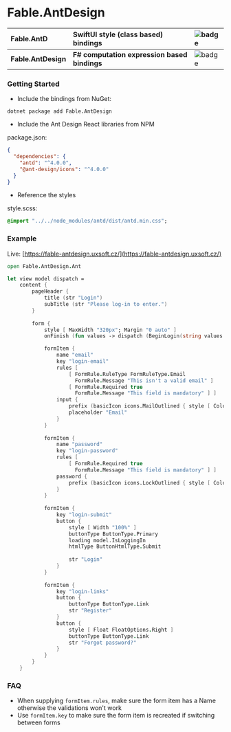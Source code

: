 # Fable.AntDesign

| __Fable.AntD__ | __SwiftUI style (class based) bindings__ | <img src="https://buildstats.info/nuget/Fable.AntD" alt="badge"/> |
| :--- | :--- | :--- |
| __Fable.AntDesign__ | __F# computation expression based bindings__ | <img src="https://buildstats.info/nuget/Fable.AntDesign" alt="badge"/>  |


### Getting Started

- Include the bindings from NuGet:

`dotnet package add Fable.AntDesign`

- Include the Ant Design React libraries from NPM

package.json:
```json
{
  "dependencies": {
    "antd": "^4.0.0",
    "@ant-design/icons": "^4.0.0"
  }
}
```
- Reference the styles

style.scss:
```sass
@import "../../node_modules/antd/dist/antd.min.css";
```

### Example 

Live: [https://fable-antdesign.uxsoft.cz/](https://fable-antdesign.uxsoft.cz/)

```fsharp
open Fable.AntDesign.Ant

let view model dispatch =
    content {
        pageHeader {
            title (str "Login")
            subTitle (str "Please log-in to enter.")
        }
        
        form {
            style [ MaxWidth "320px"; Margin "0 auto" ]
            onFinish (fun values -> dispatch (BeginLogin(string values.["username"], string values.["password"])))

            formItem {
                name "email"
                key "login-email"
                rules [
                    [ FormRule.RuleType FormRuleType.Email 
                      FormRule.Message "This isn't a valid email" ]
                    [ FormRule.Required true
                      FormRule.Message "This field is mandatory" ] ]
                input {
                    prefix (basicIcon icons.MailOutlined { style [ Color "lightgray" ] })
                    placeholder "Email"
                }
            }
            
            formItem {
                name "password"
                key "login-password"
                rules [
                    [ FormRule.Required true
                      FormRule.Message "This field is mandatory" ] ]
                password {
                    prefix (basicIcon icons.LockOutlined { style [ Color "lightgray" ] })
                }
            }
            
            formItem {
                key "login-submit"
                button {
                    style [ Width "100%" ]
                    buttonType ButtonType.Primary
                    loading model.IsLoggingIn
                    htmlType ButtonHtmlType.Submit 
                    
                    str "Login"
                }
            }
            
            formItem {
                key "login-links"
                button {
                    buttonType ButtonType.Link
                    str "Register"
                }
                button {
                    style [ Float FloatOptions.Right ]
                    buttonType ButtonType.Link
                    str "Forgot password?"
                }
            }
        }
    }
```

### FAQ
- When supplying `formItem.rules`, make sure the form item has a Name otherwise the validations won't work
- Use `formItem.key` to make sure the form item is recreated if switching between forms
